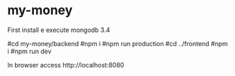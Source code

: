 # my-money

First install e execute mongodb 3.4

#cd my-money/backend
#npm i
#npm run production
#cd ../frontend
#npm i
#npm run dev

In browser access http://localhost:8080

